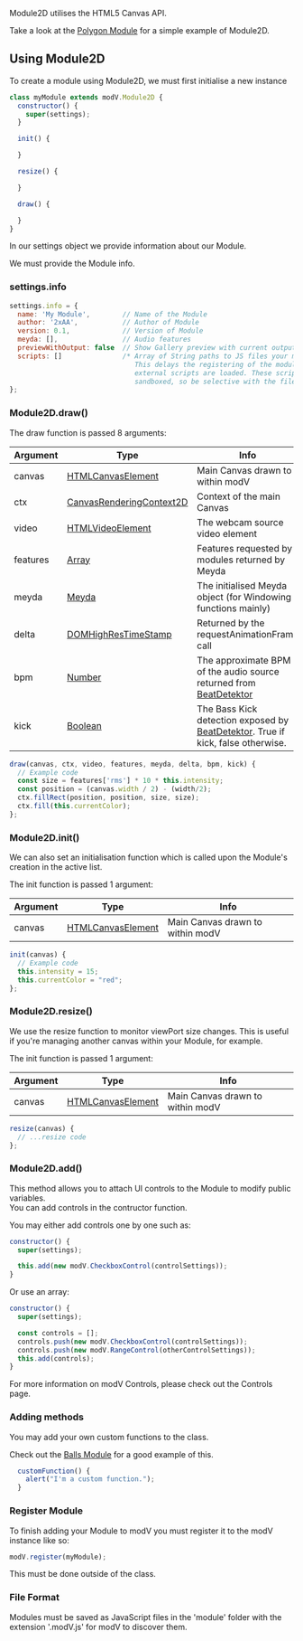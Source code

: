 Module2D utilises the HTML5 Canvas API.

Take a look at the [Polygon Module](https://github.com/2xAA/modV/blob/master/modules/Polygon.js) for a simple example of  Module2D.

## Using Module2D

To create a module using Module2D, we must first initialise a new instance

```JavaScript
class myModule extends modV.Module2D {
  constructor() {
    super(settings);
  }

  init() {

  }

  resize() {

  }

  draw() {

  }
}
```

In our settings object we provide information about our Module.

We must provide the Module info.

### settings.info

```JavaScript
settings.info = {
  name: 'My Module',        // Name of the Module
  author: '2xAA',           // Author of Module
  version: 0.1,             // Version of Module
  meyda: [],                // Audio features
  previewWithOutput: false  // Show Gallery preview with current output mixed or not
  scripts: []               /* Array of String paths to JS files your module requires.
                               This delays the registering of the module until all
                               external scripts are loaded. These scripts are not
                               sandboxed, so be selective with the files you load in */
};
```

### Module2D.draw()
The draw function is passed 8 arguments:

|Argument	|Type						|Info	|
|---		|---						|---	|
|canvas		|[HTMLCanvasElement](https://developer.mozilla.org/en/docs/Web/API/HTMLCanvasElement)			|Main Canvas drawn to within modV|
|ctx		|[CanvasRenderingContext2D](https://developer.mozilla.org/en/docs/Web/API/CanvasRenderingContext2D)	|Context of the main Canvas|
|video		|[HTMLVideoElement](https://developer.mozilla.org/en-US/docs/Web/API/HTMLVideoElement)			|The webcam source video element|
|features	|[Array](https://developer.mozilla.org/en-US/docs/Web/JavaScript/Reference/Global_Objects/Array)						|Features requested by modules returned by Meyda|
|meyda		|[Meyda](github.com/hughrawlinson/meyda)						|The initialised Meyda object (for Windowing functions mainly)|
|delta		|[DOMHighResTimeStamp](https://developer.mozilla.org/en-US/docs/Web/API/DOMHighResTimeStamp)		|Returned by the requestAnimationFrame call|
|bpm		|[Number](https://developer.mozilla.org/en-US/docs/Web/JavaScript/Reference/Global_Objects/Number)						|The approximate BPM of the audio source returned from [BeatDetektor](https://github.com/cjcliffe/beatdetektor)|
|kick		|[Boolean](https://developer.mozilla.org/en-US/docs/Web/JavaScript/Reference/Global_Objects/Boolean)|The Bass Kick detection exposed by [BeatDetektor](https://github.com/cjcliffe/beatdetektor). True if kick, false otherwise.|


```JavaScript
draw(canvas, ctx, video, features, meyda, delta, bpm, kick) {
  // Example code
  const size = features['rms'] * 10 * this.intensity;
  const position = (canvas.width / 2) - (width/2);
  ctx.fillRect(position, position, size, size);
  ctx.fill(this.currentColor);
};

```

### Module2D.init()
We can also set an initialisation function which is called upon the Module's creation in the active list.

The init function is passed 1 argument:

|Argument	|Type						|Info	|
|---		|---						|---	|
|canvas		|[HTMLCanvasElement](https://developer.mozilla.org/en/docs/Web/API/HTMLCanvasElement)			|Main Canvas drawn to within modV|

```JavaScript
init(canvas) {
  // Example code
  this.intensity = 15;
  this.currentColor = "red";
};
```

### Module2D.resize()
We use the resize function to monitor viewPort size changes. This is useful if you're managing another canvas within your Module, for example.

The init function is passed 1 argument:

|Argument	|Type						|Info	|
|---		|---						|---	|
|canvas		|[HTMLCanvasElement](https://developer.mozilla.org/en/docs/Web/API/HTMLCanvasElement)			|Main Canvas drawn to within modV|

```JavaScript
resize(canvas) {
  // ...resize code
};
```

### Module2D.add()
This method allows you to attach UI controls to the Module to modify public variables.  
You can add controls in the contructor function.

You may either add controls one by one such as:

```JavaScript
constructor() {
  super(settings);

  this.add(new modV.CheckboxControl(controlSettings));
}
```

Or use an array:

```JavaScript
constructor() {
  super(settings);

  const controls = [];
  controls.push(new modV.CheckboxControl(controlSettings));
  controls.push(new modV.RangeControl(otherControlSettings));
  this.add(controls);
}
```
For more information on modV Controls, please check out the Controls page.

### Adding methods
You may add your own custom functions to the class.

Check out the [Balls Module](https://github.com/2xAA/modV/blob/master/modules/Ball.js) for a good example of this.

```JavaScript
  customFunction() {
    alert("I'm a custom function.");
  }
```

### Register Module
To finish adding your Module to modV you must register it to the modV instance like so:

```JavaScript
modV.register(myModule);
```

This must be done outside of the class.

### File Format
Modules must be saved as JavaScript files in the 'module' folder with the extension '.modV.js' for modV to discover them.